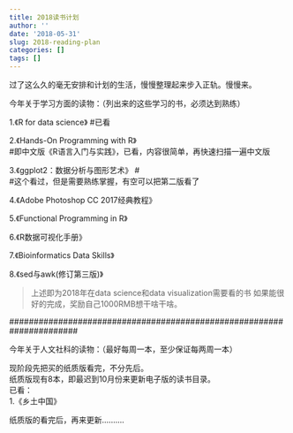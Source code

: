 ```yaml
---
title: 2018读书计划
author: ''
date: '2018-05-31'
slug: 2018-reading-plan
categories: []
tags: []
---
```

过了这么久的毫无安排和计划的生活，慢慢整理起来步入正轨。慢慢来。

今年关于学习方面的读物：（列出来的这些学习的书，必须达到熟练）

1.《R for data science》 #已看

2.《Hands-On Programming with R》<br> #即中文版《R语言入门与实践》，已看，内容很简单，再快速扫描一遍中文版

3.《ggplot2：数据分析与图形艺术》 #<br>
#这个看过，但是需要熟练掌握，有空可以把第二版看了

4.《Adobe Photoshop CC 2017经典教程》

5.《Functional Programming in R》

6.《R数据可视化手册》

7.《Bioinformatics Data Skills》

8.《sed与awk(修订第三版)》


> 上述即为2018年在data science和data visualization需要看的书
> 如果能很好的完成，奖励自己1000RMB想干啥干啥。


######################################################################


今年关于人文社科的读物：（最好每周一本，至少保证每两周一本）

现阶段先把买的纸质版看完，不分先后。<br>
纸质版现有8本，即最迟到10月份来更新电子版的读书目录。<br>
已看：<br>
1.《乡土中国》<br>

纸质版的看完后，再来更新..........
